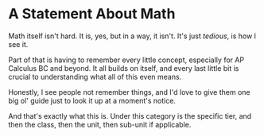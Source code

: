 # A Statement About Math

Math itself isn't hard.
It is, yes, but in a way, it isn't.
It's just *tedious*, is how I see it.

Part of that is having to remember every little concept, especially for AP Calculus BC and beyond.
It all builds on itself, and every last little bit is crucial to understanding what all of this even means.

Honestly, I see people not remember things, and I'd love to give them one big ol' guide just to look it up at a moment's notice.

And that's exactly what this is.
Under this category is the specific tier, and then the class, then the unit, then sub-unit if applicable.